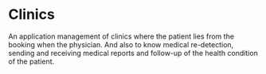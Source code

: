 # Clinics
An application management of clinics where the patient lies from the booking when the physician. And also to know medical re-detection, sending and receiving medical reports and follow-up of the health condition of the patient.
